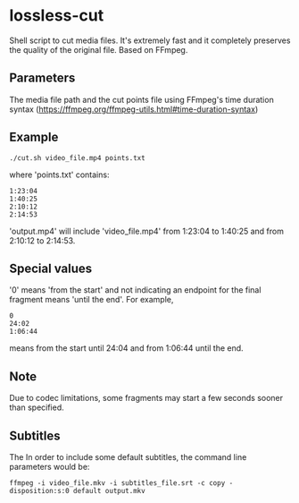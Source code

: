 # lossless-cut
Shell script to cut media files. It's extremely fast and it completely preserves the quality of the original file. Based on FFmpeg.

## Parameters
The media file path and the cut points file using FFmpeg's time duration syntax (https://ffmpeg.org/ffmpeg-utils.html#time-duration-syntax)

## Example
```
./cut.sh video_file.mp4 points.txt
```
where 'points.txt' contains:
```
1:23:04
1:40:25
2:10:12
2:14:53
```

'output.mp4' will include 'video_file.mp4' from 1:23:04 to 1:40:25 and from 2:10:12 to 2:14:53.

## Special values
'0' means 'from the start' and not indicating an endpoint for the final fragment means 'until the end'. For example,
```
0
24:02
1:06:44
```
means from the start until 24:04 and from 1:06:44 until the end.

## Note
Due to codec limitations, some fragments may start a few seconds sooner than specified.

## Subtitles
The In order to include some default subtitles, the command line parameters would be:
```
ffmpeg -i video_file.mkv -i subtitles_file.srt -c copy -disposition:s:0 default output.mkv
```
